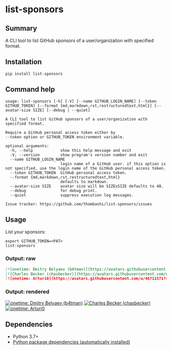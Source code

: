 # **list-sponsors**


## Summary
A CLI tool to list GitHub sponsors of a user/organization with specified format.


## Installation

```
pip install list-sponsors
```


## Command help

```
usage: list-sponsors [-h] [-V] [--name GITHUB_LOGIN_NAME] [--token GITHUB_TOKEN] [--format {md,markdown,rst,restructuredtext,html}] [--avatar-size SIZE] [--debug | --quiet]

A CLI tool to list GitHub sponsors of a user/organization with specified format.

Require a GitHub personal access token either by
--token option or GITHUB_TOKEN environment variable.

optional arguments:
  -h, --help            show this help message and exit
  -V, --version         show program's version number and exit
  --name GITHUB_LOGIN_NAME
                        login name of a GitHub user. if this option is not specified, use the login name of the GitHub personal access token.
  --token GITHUB_TOKEN  GitHub personal access token.
  --format {md,markdown,rst,restructuredtext,html}
                        defaults to markdown.
  --avatar-size SIZE    avatar size will be SIZExSIZE defaults to 48.
  --debug               for debug print.
  --quiet               suppress execution log messages.

Issue tracker: https://github.com/thombashi/list-sponsors/issues
```

## Usage
List your sponsors:

```
export GITHUB_TOKEN=<PAT>
list-sponsors
```

### Output: raw
```md
[![onetime: Dmitry Belyaev (b4tman)](https://avatars.githubusercontent.com/u/3658062?s=48&v=4 "onetime: Dmitry Belyaev (b4tman)")](https://github.com/b4tman)
[![Charles Becker (chasbecker)](https://avatars.githubusercontent.com/u/44389260?s=48&u=6da7176e51ae2654bcfd22564772ef8a3bb22318&v=4 "Charles Becker (chasbecker)")](https://github.com/chasbecker)
[![onetime: Arturi0](https://avatars.githubusercontent.com/u/46711571?s=48&u=57687c0e02d5d6e8eeaf9177f7b7af4c9f275eb5&v=4 "onetime: Arturi0")](https://github.com/Arturi0)
```

### Output: rendered
[![onetime: Dmitry Belyaev (b4tman)](https://avatars.githubusercontent.com/u/3658062?s=48&v=4 "onetime: Dmitry Belyaev (b4tman)")](https://github.com/b4tman)
[![Charles Becker (chasbecker)](https://avatars.githubusercontent.com/u/44389260?s=48&u=6da7176e51ae2654bcfd22564772ef8a3bb22318&v=4 "Charles Becker (chasbecker)")](https://github.com/chasbecker)
[![onetime: Arturi0](https://avatars.githubusercontent.com/u/46711571?s=48&u=57687c0e02d5d6e8eeaf9177f7b7af4c9f275eb5&v=4 "onetime: Arturi0")](https://github.com/Arturi0)


## Dependencies
- Python 3.7+
- [Python package dependencies (automatically installed)](https://github.com/thombashi/list-sponsors/network/dependencies)
